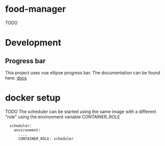 # food-manager
TODO

# Development

## Progress bar
This project uses vue ellipse progress bar. The documentation can be found here: [docs](https://github.com/setaman/vue-ellipse-progress#installation)


# docker setup
TODO
The scheduler can be started using the same image with a different "role" using the environment variable CONTAINER_ROLE

```
  scheduler:
    environment:
      ....
      CONTAINER_ROLE: scheduler
```